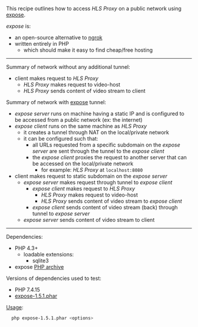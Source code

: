 This recipe outlines how to access _HLS Proxy_ on a public network using [expose](https://github.com/beyondcode/expose).

_expose_ is:
* an open-source alternative to [ngrok](https://ngrok.com/product)
* written entirely in PHP
  - which should make it easy to find cheap/free hosting

- - - -

Summary of network without any additional tunnel:
* client makes request to _HLS Proxy_
  - _HLS Proxy_ makes request to video-host
  - _HLS Proxy_ sends content of video stream to client

Summary of network with [expose](https://github.com/beyondcode/expose) tunnel:
* _expose server_ runs on machine having a static IP and is configured to be accessed from a public network (ex: the internet)
* _expose client_ runs on the same machine as _HLS Proxy_
  - it creates a tunnel through NAT on the local/private network
  - it can be configured such that:
    * all URLs requested from a specific subdomain on the _expose server_ are sent through the tunnel to the _expose client_
    * the _expose client_ proxies the request to another server that can be accessed on the local/private network
      - for example: _HLS Proxy_ at `localhost:8080`
* client makes request to static subdomain on the _expose server_
  - _expose server_ makes request through tunnel to _expose client_
    * _expose client_ makes request to _HLS Proxy_
      - _HLS Proxy_ makes request to video-host
      - _HLS Proxy_ sends content of video stream to _expose client_
    * _expose client_ sends content of video stream (back) through tunnel to _expose server_
  - _expose server_ sends content of video stream to client

- - - -

Dependencies:
* PHP 4.3+
  - loadable extensions:
    * sqlite3
* expose [PHP archive](https://www.php.net/manual/en/intro.phar.php)

Versions of dependencies used to test:
* PHP 7.4.15
* [expose-1.5.1.phar](https://github.com/beyondcode/expose/raw/1.5.1/builds/expose)

[Usage](https://beyondco.de/docs/expose/introduction):
```bash
  php expose-1.5.1.phar <options>
```
